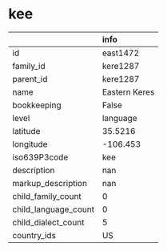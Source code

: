 # kee
|                      | info          |
|:---------------------|:--------------|
| id                   | east1472      |
| family_id            | kere1287      |
| parent_id            | kere1287      |
| name                 | Eastern Keres |
| bookkeeping          | False         |
| level                | language      |
| latitude             | 35.5216       |
| longitude            | -106.453      |
| iso639P3code         | kee           |
| description          | nan           |
| markup_description   | nan           |
| child_family_count   | 0             |
| child_language_count | 0             |
| child_dialect_count  | 5             |
| country_ids          | US            |